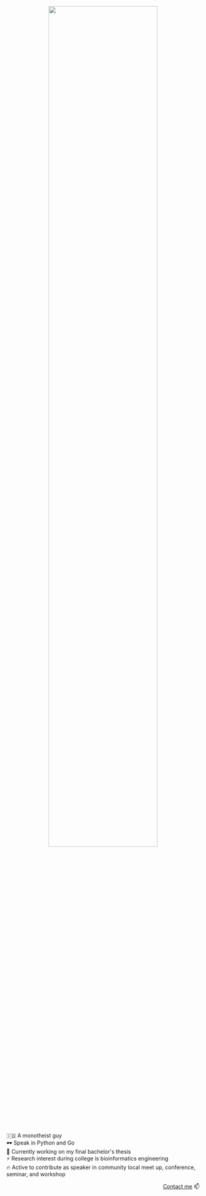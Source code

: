<p align=center>
<img src="https://www.gstatic.com/mobilesdk/200303_mobilesdk/ML_fore@2x.png" height=75% width=75%>
</p>

:indonesia: A monotheist guy<br>
🕶️ Speak in Python and Go<br>
🔭 Currently working on my final bachelor's thesis<br>
⚡ Research interest during college is bioinformatics engineering<br>
🔥 Active to contribute as speaker in community local meet up, conference, seminar, and workshop<br>

<p align=right>
<a href="https://t.me/rakhmanWahid">Contact me</a> 📫
</p>

